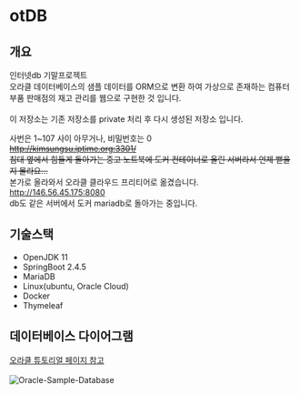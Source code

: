 # otDB
## 개요
인터넷db 기말프로젝트<br>
오라클 데이터베이스의 샘플 데이터를 ORM으로 변환 하여 가상으로 존재하는 컴퓨터 부품 판매점의 재고 관리를 웹으로 구현한 것 입니다. <br>
<br>
이 저장소는 기존 저장소를 private 처리 후 다시 생성된 저장소 입니다. <br>


사번은 1~107 사이 아무거나, 비밀번호는 0 <br>
~~http://kimsungsu.iptime.org:3301/~~
<br>
~~침대 옆에서 힘들게 돌아가는 중고 노트북에 도커 컨테이너로 올린 서버라서 언제 뻗을지 몰라요...~~<br>
본가로 올라와서 오라클 클라우드 프리티어로 옮겼습니다. <br>
http://146.56.45.175:8080 <br>
db도 같은 서버에서 도커 mariadb로 돌아가는 중입니다.

## 기술스택
* OpenJDK 11
* SpringBoot 2.4.5
* MariaDB
* Linux(ubuntu, Oracle Cloud)
* Docker
* Thymeleaf

## 데이터베이스 다이어그램

[오라클 튜토리얼 페이지 참고](https://www.oracletutorial.com/getting-started/oracle-sample-database/)
<br><br>
![Oracle-Sample-Database](https://user-images.githubusercontent.com/61815697/155689295-c9a21430-4891-416a-979f-e6f240e0c595.png)
